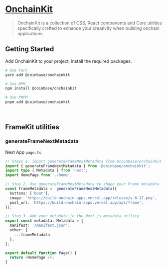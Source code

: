 # [OnchainKit](https://github.com/coinbase/onchainkit/)

> OnchainKit is a collection of CSS, React components and Core utilities specifically crafted to enhance your creativity when building onchain applications.


## Getting Started
Add OnchainKit to your project, install the required packages.


```bash
# Use Yarn
yarn add @coinbase/onchainkit

# Use NPM
npm install @coinbase/onchainkit

# Use PNPM
pnpm add @coinbase/onchainkit
```

<br />

## FrameKit utilities

### generateFrameNextMetadata

Next App `page.ts`

```ts
// Steps 1. import generateFrameNextMetadata from @coinbase/onchainkit
import { generateFrameNextMetadata } from '@coinbase/onchainkit';
import type { Metadata } from 'next';
import HomePage from './home';

// Step 2. Use generateFrameNextMetadata to shape your Frame metadata
const frameMetadata =  generateFrameNextMetadata({
  buttons: ['boat'],
  image: 'https://build-onchain-apps.vercel.app/release/v-0-17.png',
  post_url: 'https://build-onchain-apps.vercel.app/api/frame',
});

// Step 3. Add your metadata in the Next.js metadata utility
export const metadata: Metadata = {
  manifest: '/manifest.json',
  other: {
    ...frameMetadata
  },
};

export default function Page() {
  return <HomePage />;
}
```
